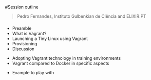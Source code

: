 #Session outline
> Pedro Fernandes, Instituto Gulbenkian de Ciência and ELIXIR.PT

###

- Preamble 
- What is Vagrant? 
- Launching a Tiny Linux using Vagrant 
- Provisioning
- Discussion
 * Adopting Vagrant technology in training environments
 * Vagrant compared to Docker in specific aspects
- Example to play with


